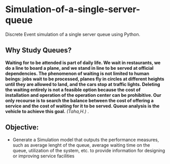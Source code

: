 # Simulation-of-a-single-server-queue
Discrete Event simulation of a single server queue using Python. 
## Why Study Queues?
**Waiting for to be attended is part of daily life. We wait in restaurants, we do a
line to board a plane, and we stand in line to be served at
official dependencies. The phenomenon of waiting is not limited to human beings:
jobs wait to be processed, planes fly in circles at different heights
until they are allowed to land, and the cars stop at traffic lights. Deleting the
waiting entirely is not a feasible option because the cost of installation and
operation of the operation center can be prohibitive. Our only recourse is to search
the balance between the cost of offering a service and the cost of waiting for it to be served.
Queue analysis is the vehicle to achieve this goal.** *(Taha,H.)* .
##  Objective: 
- Generate a Simulation model that outputs the performance measures, such as average lenght of the queue, average waiting time on the queue, utilization of the system, etc. to provide information for designing or improving service facilities
